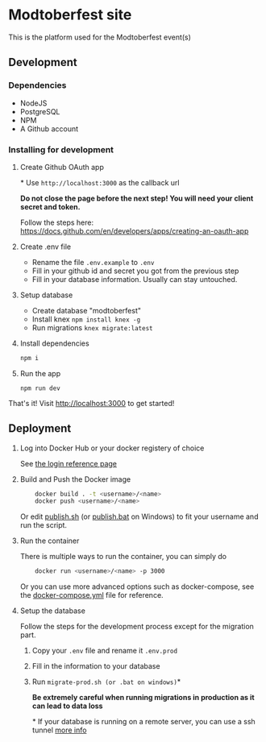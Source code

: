 # Modtoberfest site

This is the platform used for the Modtoberfest event(s)

## Development

### Dependencies

- NodeJS
- PostgreSQL
- NPM
- A Github account

### Installing for development

1. Create Github OAuth app

   \* Use `http://localhost:3000` as the callback url

   **Do not close the page before the next step! You will need your client secret and token.**

   Follow the steps here: https://docs.github.com/en/developers/apps/creating-an-oauth-app

1. Create .env file

   - Rename the file `.env.example` to `.env`
   - Fill in your github id and secret you got from the previous step
   - Fill in your database information. Usually can stay untouched.

1. Setup database

   - Create database "modtoberfest"
   - Install knex `npm install knex -g`
   - Run migrations `knex migrate:latest`

1. Install dependencies

   ```sh
   npm i
   ```

1. Run the app

   ```console
   npm run dev
   ```

That's it! Visit [http://localhost:3000](http://localhost:3000) to get started!

## Deployment

1. Log into Docker Hub or your docker registery of choice

   See [the login reference page](https://docs.docker.com/engine/reference/commandline/login/)

1. Build and Push the Docker image

   ```sh
       docker build . -t <username>/<name>
       docker push <username>/<name>
   ```

   Or edit [publish.sh](./publish.sh) (or [publish.bat](./publish.bat) on Windows) to fit your username and run the script.

1. Run the container

   There is multiple ways to run the container, you can simply do

   ```sh
       docker run <username>/<name> -p 3000
   ```

   Or you can use more advanced options such as docker-compose, see the [docker-compose.yml](./docker-compose.yml) file for reference.

1. Setup the database

   Follow the steps for the development process except for the migration part.

   1. Copy your `.env` file and rename it `.env.prod`
   1. Fill in the information to your database
   1. Run `migrate-prod.sh (or .bat on windows)`\*

      **Be extremely careful when running migrations in production as it can lead to data loss**

      \* If your database is running on a remote server, you can use a ssh tunnel [more info](https://www.a2hosting.ca/kb/developer-corner/postgresql/remote-postgresql-connections)
